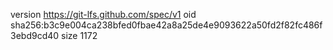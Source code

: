 version https://git-lfs.github.com/spec/v1
oid sha256:b3c9e004ca238bfed0fbae42a8a25de4e9093622a50fd2f82fc486f3ebd9cd40
size 1172
